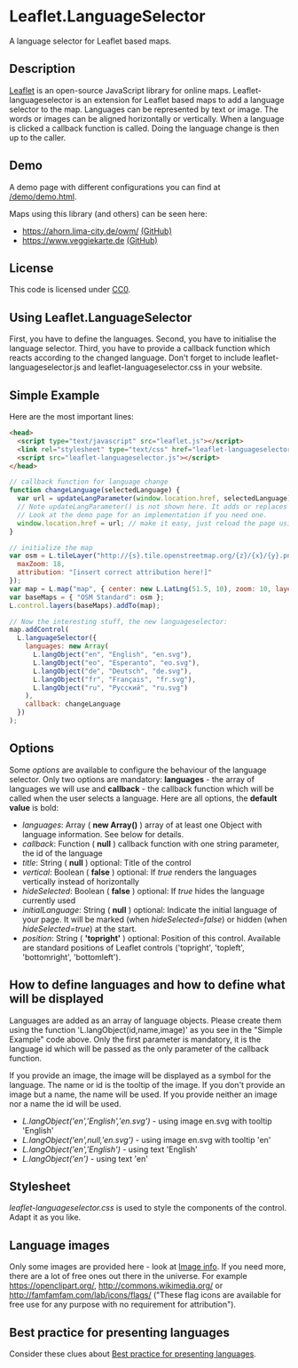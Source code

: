 # Leaflet.LanguageSelector

A language selector for Leaflet based maps.

## Description

[Leaflet](http://leafletjs.com/) is an open-source JavaScript library for online maps. Leaflet-languageselector is an extension for Leaflet based maps to add a language selector to the map. Languages can be represented by text or image. The words or images can be aligned horizontally or vertically. When a language is clicked a callback function is called. Doing the language change is then up to the caller.

## Demo

A demo page with different configurations you can find at [/demo/demo.html](/demo/demo.html).

Maps using this library (and others) can be seen here:

- https://ahorn.lima-city.de/owm/ [(GitHub)](https://github.com/buche/leaflet-openweathermap)
- https://www.veggiekarte.de [(GitHub)](https://github.com/piratenpanda/veggiekarte)

## License

This code is licensed under [CC0](http://creativecommons.org/publicdomain/zero/1.0/ "Creative Commons Zero - Public Domain").

## Using Leaflet.LanguageSelector

First, you have to define the languages. Second, you have to initialise the language selector. Third, you have to provide a callback function which reacts according to the changed language. Don't forget to include leaflet-languageselector.js and leaflet-languageselector.css in your website.

## Simple Example

Here are the most important lines:

```html
<head>
  <script type="text/javascript" src="leaflet.js"></script>
  <link rel="stylesheet" type="text/css" href="leaflet-languageselector.css" />
  <script src="leaflet-languageselector.js"></script>
</head>
```

```js
// callback function for language change
function changeLanguage(selectedLanguage) {
  var url = updateLangParameter(window.location.href, selectedLanguage);
  // Note updateLangParameter() is not shown here. It adds or replaces the language parameter of the document URL.
  // Look at the demo page for an implementation if you need one.
  window.location.href = url; // make it easy, just reload the page using the changed parameter
}

// initialize the map
var osm = L.tileLayer("http://{s}.tile.openstreetmap.org/{z}/{x}/{y}.png", {
  maxZoom: 18,
  attribution: "[insert correct attribution here!]"
});
var map = L.map("map", { center: new L.LatLng(51.5, 10), zoom: 10, layers: [osm] });
var baseMaps = { "OSM Standard": osm };
L.control.layers(baseMaps).addTo(map);

// Now the interesting stuff, the new languageselector:
map.addControl(
  L.languageSelector({
    languages: new Array(
      L.langObject("en", "English", "en.svg"),
      L.langObject("eo", "Esperanto", "eo.svg"),
      L.langObject("de", "Deutsch", "de.svg"),
      L.langObject("fr", "Français", "fr.svg"),
      L.langObject("ru", "Русский", "ru.svg")
    ),
    callback: changeLanguage
  })
);
```

## Options

Some _options_ are available to configure the behaviour of the language selector. Only two options are mandatory: **languages** - the array of languages we will use and **callback** - the callback function which will be called when the user selects a language. Here are all options, the **default value** is bold:

- _languages_: Array ( **new Array()** ) array of at least one Object with language information. See below for details.
- _callback_: Function ( **null** ) callback function with one string parameter, the id of the language
- _title_: String ( **null** ) optional: Title of the control
- _vertical_: Boolean ( **false** ) optional: If _true_ renders the languages vertically instead of horizontally
- _hideSelected_: Boolean ( **false** ) optional: If _true_ hides the language currently used
- _initialLanguage_: String ( **null** ) optional: Indicate the initial language of your page. It will be marked (when _hideSelected=false_) or hidden (when _hideSelected=true_) at the start.
- _position_: String ( **'topright'** ) optional: Position of this control. Available are standard positions of Leaflet controls ('topright', 'topleft', 'bottomright', 'bottomleft').

## How to define languages and how to define what will be displayed

Languages are added as an array of language objects. Please create them using the function 'L.langObject(id,name,image)' as you see in the "Simple Example" code above. Only the first parameter is mandatory, it is the language id which will be passed as the only parameter of the callback function.

If you provide an image, the image will be displayed as a symbol for the language. The name or id is the tooltip of the image. If you don't provide an image but a name, the name will be used. If you provide neither an image nor a name the id will be used.

- _L.langObject('en','English','en.svg')_ - using image en.svg with tooltip 'English'
- _L.langObject('en',null,'en.svg')_ - using image en.svg with tooltip 'en'
- _L.langObject('en','English')_ - using text 'English'
- _L.langObject('en')_ - using text 'en'

## Stylesheet

_leaflet-languageselector.css_ is used to style the components of the control. Adapt it as you like.

## Language images

Only some images are provided here - look at [Image info](/images/image_info.md). If you need more, there are a lot of free ones out there in the universe. For example https://openclipart.org/, http://commons.wikimedia.org/ or http://famfamfam.com/lab/icons/flags/ ("These flag icons are available for free use for any purpose with no requirement for attribution").

## Best practice for presenting languages

Consider these clues about [Best practice for presenting languages](http://www.flagsarenotlanguages.com/blog/best-practice-for-presenting-languages/).
